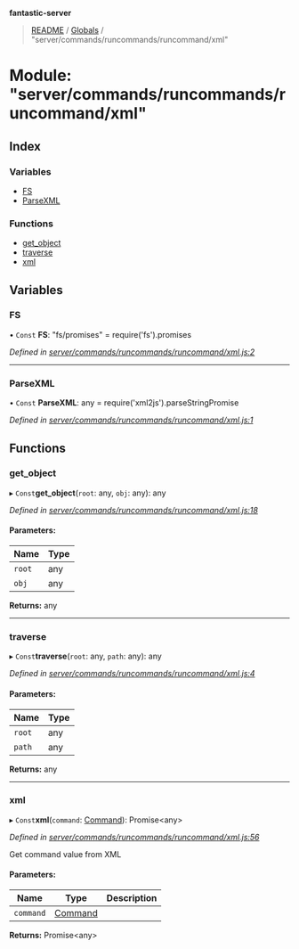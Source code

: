 **fantastic-server**

> [README](../README.md) / [Globals](../globals.md) / "server/commands/runcommands/runcommand/xml"

# Module: "server/commands/runcommands/runcommand/xml"

## Index

### Variables

* [FS](_server_commands_runcommands_runcommand_xml_.md#fs)
* [ParseXML](_server_commands_runcommands_runcommand_xml_.md#parsexml)

### Functions

* [get\_object](_server_commands_runcommands_runcommand_xml_.md#get_object)
* [traverse](_server_commands_runcommands_runcommand_xml_.md#traverse)
* [xml](_server_commands_runcommands_runcommand_xml_.md#xml)

## Variables

### FS

• `Const` **FS**: "fs/promises" = require('fs').promises

*Defined in [server/commands/runcommands/runcommand/xml.js:2](https://github.com/besimorhino/project-fantastic/blob/af5d0de/server/commands/runcommands/runcommand/xml.js#L2)*

___

### ParseXML

• `Const` **ParseXML**: any = require('xml2js').parseStringPromise

*Defined in [server/commands/runcommands/runcommand/xml.js:1](https://github.com/besimorhino/project-fantastic/blob/af5d0de/server/commands/runcommands/runcommand/xml.js#L1)*

## Functions

### get\_object

▸ `Const`**get_object**(`root`: any, `obj`: any): any

*Defined in [server/commands/runcommands/runcommand/xml.js:18](https://github.com/besimorhino/project-fantastic/blob/af5d0de/server/commands/runcommands/runcommand/xml.js#L18)*

#### Parameters:

Name | Type |
------ | ------ |
`root` | any |
`obj` | any |

**Returns:** any

___

### traverse

▸ `Const`**traverse**(`root`: any, `path`: any): any

*Defined in [server/commands/runcommands/runcommand/xml.js:4](https://github.com/besimorhino/project-fantastic/blob/af5d0de/server/commands/runcommands/runcommand/xml.js#L4)*

#### Parameters:

Name | Type |
------ | ------ |
`root` | any |
`path` | any |

**Returns:** any

___

### xml

▸ `Const`**xml**(`command`: [Command](_server_commands_types_d_.md#command)): Promise\<any>

*Defined in [server/commands/runcommands/runcommand/xml.js:56](https://github.com/besimorhino/project-fantastic/blob/af5d0de/server/commands/runcommands/runcommand/xml.js#L56)*

Get command value from XML

#### Parameters:

Name | Type | Description |
------ | ------ | ------ |
`command` | [Command](_server_commands_types_d_.md#command) |   |

**Returns:** Promise\<any>
